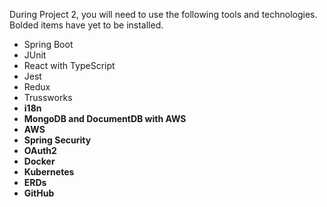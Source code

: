 During Project 2, you will need to use the following tools and technologies. Bolded items have yet to be installed.

- Spring Boot
- JUnit
- React with TypeScript
- Jest
- Redux
- Trussworks
- **i18n**
- **MongoDB and DocumentDB with AWS**
- **AWS**
- **Spring Security**
- **OAuth2**
- **Docker**
- **Kubernetes**
- **ERDs**
- **GitHub**
